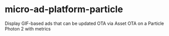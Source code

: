 # micro-ad-platform-particle
Display GIF-based ads that can be updated OTA via Asset OTA on a Particle Photon 2 with metrics
